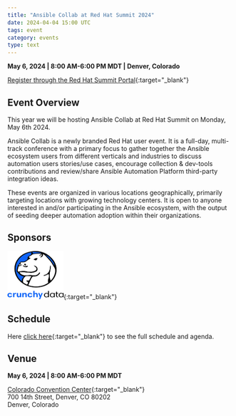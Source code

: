 ```yaml
---
title: "Ansible Collab at Red Hat Summit 2024"
date: 2024-04-04 15:00 UTC
tags: event
category: events
type: text
---
```

<style>

h3 {
 font-weight:600;
 padding-top:16px;
}

p img {
 width:126px;
 height:108px;
}
</style>
**May 6, 2024 | 8:00 AM-6:00 PM MDT | Denver, Colorado**

[Register through the Red Hat Summit Portal](https://www.redhat.com/en/summit){:target="_blank"}

## Event Overview

This year we will be hosting Ansible Collab at Red Hat Summit on Monday, May 6th 2024.  

Ansible Collab is a newly branded Red Hat user event.  It is a full-day, multi-track conference with a primary focus to gather together the Ansible ecosystem users from different verticals and industries to discuss automation users stories/use cases, encourage collection & dev-tools contributions and review/share Ansible Automation Platform third-party integration ideas.  

These events are organized in various locations geographically, primarily targeting locations with growing technology centers.  It is open to anyone interested in and/or participating in the Ansible ecosystem, with the output of seeding deeper automation adoption within their organizations.

## Sponsors

[![Crunchy Data](/images/events/CrunchyDataLogoVertical.png)](https://www.crunchydata.com/){:target="_blank"}

## Schedule

Here [click here](https://events.experiences.redhat.com/widget/redhat/sum24/SessionCatalog2024?tab.day=20240506&search.communityday=1703716355611002CI3s){:target="_blank"} to see the full schedule and agenda.

## Venue

**May 6, 2024 | 8:00 AM-6:00 PM MDT**

[Colorado Convention Center](https://denverconvention.com/){:target="_blank"}  
700 14th Street, Denver, CO 80202  
Denver, Colorado  
